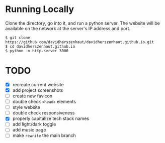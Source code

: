 # Running Locally

Clone the directory, go into it, and run a python server. The website will be available on the network at the server's IP address and port.

```shell
$ git clone https://github.com/davidherszenhaut/davidherszenhaut.github.io.git
$ cd davidherszenhaut.github.io
$ python -m http.server 3000
```

# TODO

- [x] recreate current website
- [x] add project screenshots
- [ ] create new favicon
- [ ] double check `<head>` elements
- [ ] style website
- [ ] double check responsiveness
- [x] properly capitalize tech stack names
- [ ] add light/dark toggle
- [ ] add music page
- [ ] make `rewrite` the main branch
